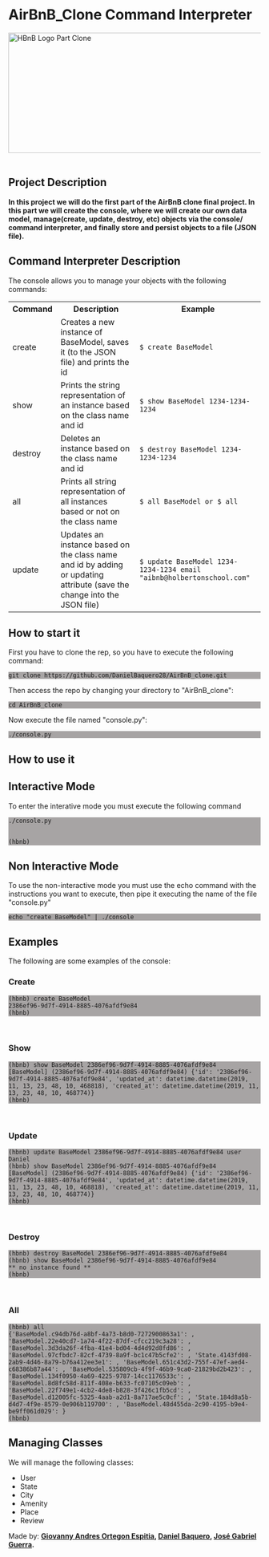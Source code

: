 <html>
<head>
<h1>AirBnB_Clone Command Interpreter</h1>
</head>
<body>
<img src="https://camo.githubusercontent.com/a0c52a69dc410e983b8c63fa4aa57e83cb4157cd/68747470733a2f2f73332e616d617a6f6e6177732e636f6d2f696e7472616e65742d70726f6a656374732d66696c65732f686f6c626572746f6e7363686f6f6c2d6869676865722d6c6576656c5f70726f6772616d6d696e672b2f3236332f4842544e2d68626e622d46696e616c2e706e67" alt="HBnB Logo Part Clone" width="600" height="240" class="center">
<br>
<br>
<h2>Project Description</h2>
<p><strong>In this project we will do the first part of the AirBnB clone final project. In this part we will create the console, where we will create our own data model, manage(create, update, destroy, etc) objects via the console/ command interpreter, and finally store and persist objects to a file (JSON file).</strong></p>
<h2>Command Interpreter Description</h2>
<p>The console allows you to manage your objects with the following commands:</p>
<table>
<tr>
<th>Command</th>
<th>Description</th>
<th>Example</th>
</tr>
<tr>
<td>create</td>
<td>Creates a new instance of BaseModel, saves it (to the JSON file) and prints the id</td>
<td><code>$ create BaseModel</code></td>
</tr>
<tr>
<td>show</td>
<td>Prints the string representation of an instance based on the class name and id</td>
<td><code>$ show BaseModel 1234-1234-1234</code></td>
</tr>
<tr>
<td>destroy</td>
<td>Deletes an instance based on the class name and id</td>
<td><code>$ destroy BaseModel 1234-1234-1234</code></td>
</tr>
<tr>
<td>all</td>
<td>Prints all string representation of all instances based or not on the class name</td>
<td><code>$ all BaseModel or $ all</code></td>
</tr>
<tr>
<td>update</td>
<td>Updates an instance based on the class name and id by adding or updating attribute (save the change into the JSON file)</td>
<td><code>$ update BaseModel 1234-1234-1234 email "aibnb@holbertonschool.com"</code></td>
</tr>
</table>
<h2>How to start it</h2>
<p>First you have to clone the rep, so you have to execute the following command:</p>
<p style="background-color:A7A4A4;"><code>git clone https://github.com/DanielBaquero28/AirBnB_clone.git</code></p>
<p>Then access the repo by changing your directory to "AirBnB_clone":</p>
<p style="background-color:A7A4A4;"><code>cd AirBnB_clone</code></p>
<p>Now execute the file named "console.py":</p>
<p style="background-color:A7A4A4;"><code>./console.py</code></p>
<h2>How to use it</h2>
<h2>Interactive Mode</h2>
<p>To enter the interative mode you must execute the following command</p>
<p style="background-color:A7A4A4;"><code>./console.py
<br>
(hbnb)</code>
</p>
<h2>Non Interactive Mode</h2>
<p>To use the non-interactive mode you must use the echo command with the instructions you want to execute, then pipe it executing the name of the file "console.py"</p>
<p style="background-color:A7A4A4;"><code>echo "create BaseModel" | ./console</code></p>
<h2>Examples</h2>
<p>The following are some examples of the console:</p>
<h3>Create</h3>
<p style="background-color:A7A4A4;"><code>(hbnb) create BaseModel</code>
<br>
<code>2386ef96-9d7f-4914-8885-4076afdf9e84</code>
<br>
<code>(hbnb)</code>
</p>
<br>
<h3>Show</h3>
<p style="background-color:A7A4A4;"><code>(hbnb) show BaseModel 2386ef96-9d7f-4914-8885-4076afdf9e84</code>
<br>
<code>[BaseModel] (2386ef96-9d7f-4914-8885-4076afdf9e84) {'id': '2386ef96-9d7f-4914-8885-4076afdf9e84', 'updated_at': datetime.datetime(2019, 11, 13, 23, 48, 10, 468818), 'created_at': datetime.datetime(2019, 11, 13, 23, 48, 10, 468774)}</code>
<br>
<code>(hbnb)</code>
</p>
<br>
<h3>Update</h3>
<p style="background-color:A7A4A4;"><code>(hbnb) update BaseModel 2386ef96-9d7f-4914-8885-4076afdf9e84 user Daniel</code>
<br>
<code>(hbnb) show BaseModel 2386ef96-9d7f-4914-8885-4076afdf9e84</code>
<br>
<code>[BaseModel] (2386ef96-9d7f-4914-8885-4076afdf9e84) {'id': '2386ef96-9d7f-4914-8885-4076afdf9e84', 'updated_at': datetime.datetime(2019, 11, 13, 23, 48, 10, 468818), 'created_at': datetime.datetime(2019, 11, 13, 23, 48, 10, 468774)}</code>
<br>
<code>(hbnb)</code>
</p>
<br>
<h3>Destroy</h3>
<p style="background-color:A7A4A4;"><code>(hbnb) destroy BaseModel 2386ef96-9d7f-4914-8885-4076afdf9e84</code>
<br>
<code>(hbnb) show BaseModel 2386ef96-9d7f-4914-8885-4076afdf9e84</code>
<br>
<code>** no instance found **</code>
<br>
<code>(hbnb)</code>
</p>
<br>
<h3>All</h3>
<p style="background-color:A7A4A4;"><code>(hbnb) all</code>
<br>
<code>{'BaseModel.c94db76d-a8bf-4a73-b8d0-7272900863a1': <models.base_model.BaseModel object at 0x7f4d49d42198>, 'BaseModel.22e40cd7-1a74-4f22-87df-cfcc219c3a28': <models.base_model.BaseModel object at 0x7f4d49128e48>, 'BaseModel.3d3da26f-4fba-41e4-bd04-4d4d92d8fd86': <models.base_model.BaseModel object at 0x7f4d49128f98>, 'BaseModel.97cfbdc7-82cf-4739-8a9f-bc1c47b5cfe2': <models.base_model.BaseModel object at 0x7f4d49d42320>, 'State.4143fd08-2ab9-4d46-8a79-b76a412ee3e1': <models.state.State object at 0x7f4d49d422e8>, 'BaseModel.651c43d2-755f-47ef-aed4-c68386b87a44': <models.base_model.BaseModel object at 0x7f4d49128eb8>, 'BaseModel.535809cb-4f9f-46b9-9ca0-21829bd2b423': <models.base_model.BaseModel object at 0x7f4d49128ef0>, 'BaseModel.134f0950-4a69-4225-9787-14cc1176533c': <models.base_model.BaseModel object at 0x7f4d49128e80>, 'BaseModel.8d8fc58d-811f-408e-b633-fc07105c09eb': <models.base_model.BaseModel object at 0x7f4d49128f60>, 'BaseModel.22f749e1-4cb2-4de8-b828-3f426c1fb5cd': <models.base_model.BaseModel object at 0x7f4d49d42358>, 'BaseModel.d12005fc-5325-4aab-a2d1-8a717ae5c0cf': <models.base_model.BaseModel object at 0x7f4d490fe320>, 'State.184d8a5b-d4d7-4f9e-8579-0e906b119700': <models.state.State object at 0x7f4d49d42240>, 'BaseModel.48d455da-2c90-4195-b9e4-be9ff061d029': <models.base_model.BaseModel object at 0x7f4d49128f28>}</code>
<br>
<code>(hbnb)</code>
</p>
<h2>Managing Classes</h2>
<p>We will manage the following classes:</p>
<ul>
<li>User</li>
<li>State</li>
<li>City</li>
<li>Amenity</li>
<li>Place</li>
<li>Review</li>
</ul>
</body>
<footer>
Made by: <strong><a href="https://github.com/Skillhh">Giovanny Andres Ortegon Espitia</a>, <a href="https://github.com/DanielBaquero28">Daniel Baquero</a>, <a href="https://github.com/arq-gabo">José Gabriel Guerra</a>.</strong>
</footer>
</html>
